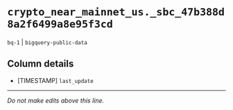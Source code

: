 # `crypto_near_mainnet_us._sbc_47b388d8a2f6499a8e95f3cd`
`bq-1` | `bigquery-public-data`

## Column details
* [TIMESTAMP] `last_update`

-------------------------------------------------------------------------------
*Do not make edits above this line.*
